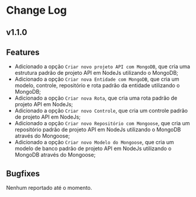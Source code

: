 Change Log
===

v1.1.0
---

<!-- ## :tada: Features -->
## Features
- Adicionado a opção `Criar novo projeto API com MongoDB`, que cria uma estrutura padrão de projeto API em NodeJs utilizando o MongoDB;
- Adicionado a opção `Criar nova Entidade com MongoDB`, que cria um modelo, controle, repositório e rota padrão da entidade utilizando o MongoDB;
- Adicionado a opção `Criar nova Rota`, que cria uma rota padrão de projeto API em NodeJs;
- Adicionado a opção `Criar novo Controle`, que cria um controle padrão de projeto API em NodeJs;
- Adicionado a opção `Criar novo Repositório com Mongoose`, que cria um repositório padrão de projeto API em NodeJs utilizando o MongoDB através do Mongoose;
- Adicionado a opção `Criar novo Modelo do Mongoose`, que cria um modelo de banco padrão de projeto API em NodeJs utilizando o MongoDB através do Mongoose;

<!-- ## :hammer_and_wrench: Bugfixes -->

## Bugfixes
Nenhum reportado até o momento.